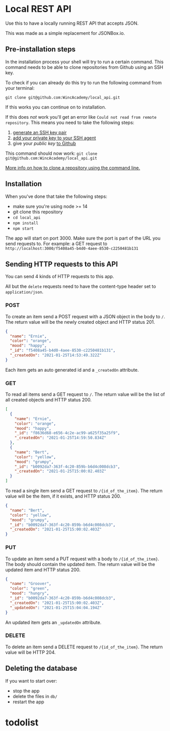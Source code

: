 # Local REST API

Use this to have a locally running REST API that accepts JSON.

This was made as a simple replacement for JSONBox.io.

## Pre-installation steps

In the installation process your shell will try to run a certain command. This
command needs to be able to clone repositories from Github using an SSH key.

To check if you can already do this try to run the following command from your terminal:

`git clone git@github.com:WincAcademy/local_api.git`

If this works you can continue on to installation.

If this does _not_ work you'll get an error like `Could not read from remote repository`. This means you need to take the following steps:

1. [generate an SSH key pair](https://docs.github.com/en/github/authenticating-to-github/generating-a-new-ssh-key-and-adding-it-to-the-ssh-agent#generating-a-new-ssh-key)
2. [add your private key to your SSH agent](https://docs.github.com/en/github/authenticating-to-github/generating-a-new-ssh-key-and-adding-it-to-the-ssh-agent#adding-your-ssh-key-to-the-ssh-agent)
3. give your _public key_ [to Github](https://github.com/settings/keys)

This command should now work:
`git clone git@github.com:WincAcademy/local_api.git`

[More info on how to clone a repository using the command
line.](https://docs.github.com/en/github/creating-cloning-and-archiving-repositories/cloning-a-repository#cloning-a-repository-using-the-command-line)

## Installation

When you've done that take the following steps:

- make sure you're using node >= 14
- git clone this repository
- `cd local_api`
- `npm install`
- `npm start`

The app will start on port 3000. Make sure the port is part of the URL you send
requests to. For example: a GET request to
`http://localhost:3000/f5408a45-b4d0-4aee-8530-c2250481b131`

## Sending HTTP requests to this API

You can send 4 kinds of HTTP requests to this app.

All but the `delete` requests need to have the content-type header set to
`application/json`.

### POST

To create an item send a POST request with a JSON object in the body to `/`. The
return value will be the newly created object and HTTP status 201.

```json
{
  "name": "Ernie",
  "color": "orange",
  "mood": "happy",
  "_id": "f5408a45-b4d0-4aee-8530-c2250481b131",
  "_createdOn": "2021-01-25T14:53:49.322Z"
}
```

Each item gets an auto generated id and a `_createdOn` attribute.

### GET

To read all items send a GET request to `/`. The return value will be the list
of all created objects and HTTP status 200.

```json
[
  {
    "name": "Ernie",
    "color": "orange",
    "mood": "happy",
    "_id": "f8636d68-e656-4c2e-ac99-a625f35a25f9",
    "_createdOn": "2021-01-25T14:59:50.834Z"
  },
  {
    "name": "Bert",
    "color": "yellow",
    "mood": "grumpy",
    "_id": "b0092da7-363f-4c20-859b-b6d4c008dcb3",
    "_createdOn": "2021-01-25T15:00:02.403Z"
  }
]
```

To read a single item send a GET request to `/{id_of_the_item}`. The return
value will be the item, if it exists, and HTTP status 200.

```json
{
  "name": "Bert",
  "color": "yellow",
  "mood": "grumpy",
  "_id": "b0092da7-363f-4c20-859b-b6d4c008dcb3",
  "_createdOn": "2021-01-25T15:00:02.403Z"
}
```

### PUT

To update an item send a PUT request with a body to `/{id_of_the_item}`. The
body should contain the updated item. The return value will be the updated item
and HTTP status 200.

```json
{
  "name": "Groover",
  "color": "green",
  "mood": "hungry",
  "_id": "b0092da7-363f-4c20-859b-b6d4c008dcb3",
  "_createdOn": "2021-01-25T15:00:02.403Z",
  "_updatedOn": "2021-01-25T15:04:04.194Z"
}
```

An updated item gets an `_updatedOn` attribute.

### DELETE

To delete an item send a DELETE request to `/{id_of_the_item}`. The return value
will be HTTP 204.

## Deleting the database

If you want to start over:

- stop the app
- delete the files in `db/`
- restart the app
# todolist
